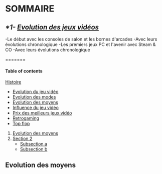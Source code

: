 # **SOMMAIRE**

## _*1- [Evolution des jeux vidéos](https://github.com/kevinniel/jeux-video/blob/master/Histoire/Evolution_JV.md)_

-Le début avec les consoles de salon et les bornes d'arcades
-Avec leurs évolutions chronologique
-Les premiers jeux PC et l'avenir avec Steam & CO
-Avec leurs évolutions chronologique











=======

#### Table of contents


[Histoire](Histoire)
- [Evolution du jeu vidéo](Histoire/Evolution_JV.md)
- [Evolution des modes](Histoire/Evolution_des_modes.md)
- [Evolution des moyens](Histoire/Evolution_des_moyens.md)
- [Influence du jeu vidéo](Histoire/Influence_JV_Culture.md)
- [Prix des meilleurs jeux vidéo](Histoire/Prix_des_meilleurs_JV.md)
- [Retrogaming](Histoire/Retrogaming.md)
- [Top flop](Histoire/Top_flop.md)


1. [Evolution des moyens](https://github.com/kevinniel/jeux-video/blob/master/Histoire/Evolution_des_moyens.md)
2. [Section 2](#section-2)
    - [Subsection a](#subsection-a)
    - [Subsection b](#subsection-b)

 ## Evolution des moyens

